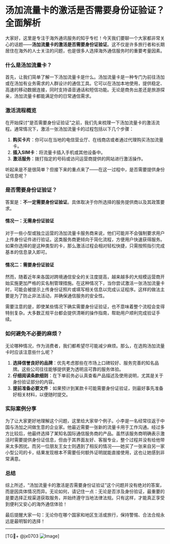# 汤加流量卡的激活是否需要身份证验证？全面解析

大家好，这里是专注于海外通讯服务的知乎专栏！今天我们要聊一个大家都非常关心的话题——**汤加流量卡的激活是否需要身份证验证**。这不仅是许多旅行者和长期居住在海外的人士关注的问题，也是很多人选择海外通信服务时的重要考量因素。

### 什么是汤加流量卡？

首先，让我们简单了解一下汤加流量卡是什么。汤加流量卡是一种专门为前往汤加或在汤加有业务需求的人群设计的通信工具。它可以在汤加本地使用，提供稳定、高速的移动数据连接，同时支持语音通话和短信功能。无论是商务出差还是旅游探亲，汤加流量卡都能满足你的日常通信需求。

### 激活流程概览

在开始探讨“是否需要身份证验证”之前，我们先来梳理一下汤加流量卡的激活流程。通常情况下，激活一张汤加流量卡的过程包括以下几个步骤：

1. **购买卡片**：你可以在当地的电信营业厅、在线商店或者通过代理购买汤加流量卡。
2. **插入SIM卡**：将流量卡插入手机或其他设备中。
3. **激活服务**：拨打指定的号码或访问运营商提供的网站进行激活操作。

听起来是不是很简单？但接下来的重点来了——在这一过程中，是否需要提供身份证信息呢？

### 是否需要身份证验证？

答案是：**不一定需要身份证验证**。具体取决于你所选择的服务提供商以及其政策要求。

#### 情况一：无需身份证验证

对于一些小型或独立运营的汤加流量卡服务商来说，他们可能并不会强制要求用户上传身份证件进行验证。这类服务商更倾向于简化流程，方便用户快速获得服务。如果你选择的是这种类型的卡，那么激活过程会相对轻松快捷，只需按照指引完成基本的信息录入即可。

#### 情况二：需要身份证验证

然而，随着近年来各国对跨境通信安全的关注度提高，越来越多的大规模运营商开始实施更加严格的实名制管理措施。在这种情况下，当你尝试激活一张汤加流量卡时，可能会被提示上传身份证照片或填写相关信息以完成认证程序。这样的做法主要是为了防止非法活动，并确保通信服务的安全性。

需要注意的是，即使某些情况下确实需要身份证验证，也不意味着整个流程会变得特别复杂。大多数正规平台都会提供清晰的操作指南，帮助用户顺利完成验证手续。

### 如何避免不必要的麻烦？

无论哪种情况，作为消费者，我们都希望尽可能减少麻烦。那么，在选购汤加流量卡时应该注意些什么呢？

1. **选择信誉良好的品牌**：优先考虑那些在市场上口碑较好、服务完善的知名品牌。这些公司往往能够提供更为透明且可靠的服务体验。
2. **仔细阅读条款细则**：在下单前务必认真查看产品描述及使用说明，尤其是关于身份验证部分的内容。
3. **提前准备必要文件**：如果预计到某款卡可能需要身份证验证，则最好事先准备好相关材料，以便随时提交。

### 实际案例分享

为了让大家更好地理解这个问题，这里给大家举个例子。小李是一名经常往返于中国与汤加之间做生意的企业家。他最近需要一张新的流量卡用于工作沟通。经过多方比较后，他最终选择了某知名国际通信服务商的产品。虽然该服务商明确表示激活时需要提供身份证信息，但由于其界面友好、客服专业，整个过程并没有给他带来太多困扰。而另一位朋友王女士则遇到了相反的情况——她买了一张来自另一家小型公司的卡，结果发现根本不需要任何额外证明就能直接使用，这也让她感到非常满意。

### 总结

综上所述，“汤加流量卡的激活是否需要身份证验证”这个问题并没有绝对的答案，而是因具体情况而异。无论如何，请记住一点：无论是否涉及身份验证，最重要的是要选择正规渠道获取服务，并始终遵守当地法律法规。只有这样，才能真正享受到便利又安心的海外通信体验！

最后提醒大家一句：无论你在哪个国家和地区生活或旅行，保持警惕、合法合规永远是最明智的选择！

---

[TG💪+ @jx0703 ![Image](https://github.com/user-attachments/assets/dbca1d08-cadb-493c-b0ec-ad6f7a83f270)]